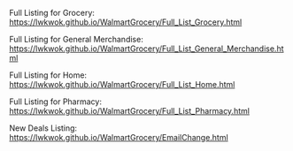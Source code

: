 Full Listing for Grocery: https://lwkwok.github.io/WalmartGrocery/Full_List_Grocery.html

Full Listing for General Merchandise: https://lwkwok.github.io/WalmartGrocery/Full_List_General_Merchandise.html

Full Listing for Home: https://lwkwok.github.io/WalmartGrocery/Full_List_Home.html

Full Listing for Pharmacy: https://lwkwok.github.io/WalmartGrocery/Full_List_Pharmacy.html

New Deals Listing: https://lwkwok.github.io/WalmartGrocery/EmailChange.html

